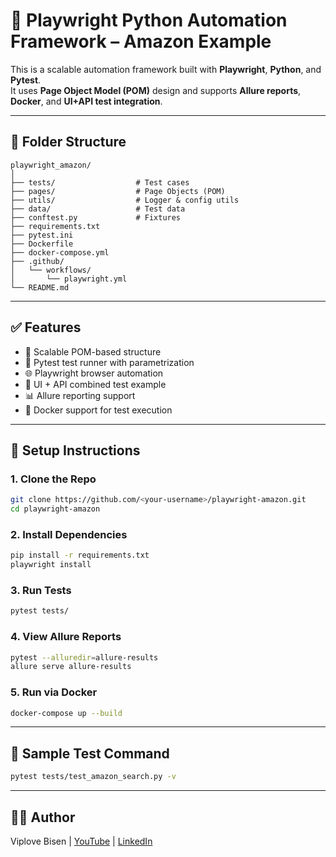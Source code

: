 # 🔎 Playwright Python Automation Framework – Amazon Example

This is a scalable automation framework built with **Playwright**, **Python**, and **Pytest**.  
It uses **Page Object Model (POM)** design and supports **Allure reports**, **Docker**, and **UI+API test integration**.

---

## 📁 Folder Structure

```
playwright_amazon/
│
├── tests/                  # Test cases
├── pages/                  # Page Objects (POM)
├── utils/                  # Logger & config utils
├── data/                   # Test data
├── conftest.py             # Fixtures
├── requirements.txt
├── pytest.ini
├── Dockerfile
├── docker-compose.yml
├── .github/
│   └── workflows/
│       └── playwright.yml
└── README.md
```

---

## ✅ Features

- 🚀 Scalable POM-based structure
- 🧪 Pytest test runner with parametrization
- 🌐 Playwright browser automation
- 🔗 UI + API combined test example
- 📊 Allure reporting support
- 🐳 Docker support for test execution

---

## 🧰 Setup Instructions

### 1. Clone the Repo

```bash
git clone https://github.com/<your-username>/playwright-amazon.git
cd playwright-amazon
```

### 2. Install Dependencies

```bash
pip install -r requirements.txt
playwright install
```

### 3. Run Tests

```bash
pytest tests/
```

### 4. View Allure Reports

```bash
pytest --alluredir=allure-results
allure serve allure-results
```

### 5. Run via Docker

```bash
docker-compose up --build
```

---

## 🧪 Sample Test Command

```bash
pytest tests/test_amazon_search.py -v
```

---

## 👨‍💻 Author

Viplove Bisen | [YouTube](https://www.youtube.com/@Viplove_QA_SDET) | [LinkedIn](https://www.linkedin.com/in/viplove-bisen-1392689b)

